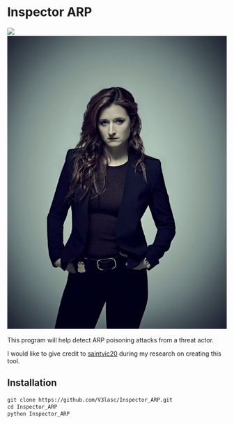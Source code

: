 # Inspector ARP
<img src='https://vignette.wikia.nocookie.net/mrrobot/images/1/1b/Dom_DiPierro.jpg/revision/latest?cb=20160715155239' width='35%'>
<img src='Dom_DiPierro.jpg'>

This program will help detect ARP poisoning attacks from a threat actor.

I would like to give credit to [saintvic20](https://github.com/saintvic20/ARP-SPOOF-DETECTOR) during my research on creating this tool.

## Installation
```
git clone https://github.com/V3lasc/Inspector_ARP.git
cd Inspector_ARP
python Inspector_ARP
```
